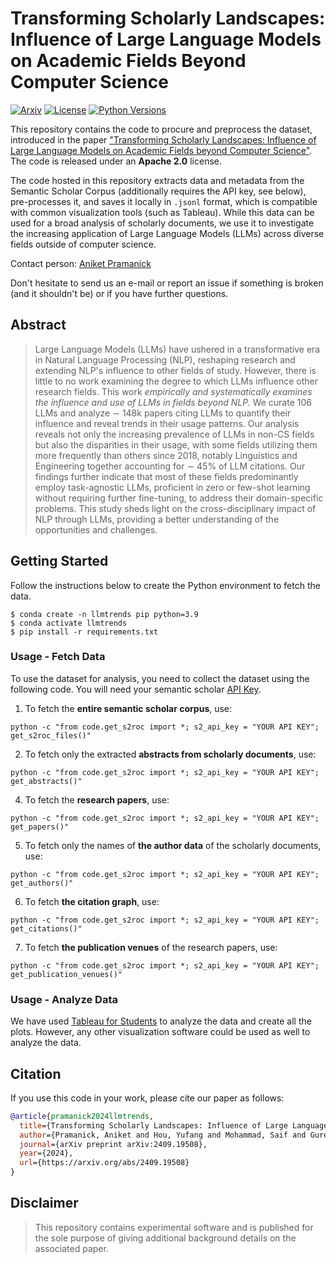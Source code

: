# Transforming Scholarly Landscapes: Influence of Large Language Models on Academic Fields Beyond Computer Science

[![Arxiv](https://img.shields.io/badge/Arxiv-2409.19508-red?style=flat&logo=arxiv&logoColor=white)](https://arxiv.org/abs/2409.19508)
[![License](https://img.shields.io/github/license/UKPLab/ukp-project-template)](https://opensource.org/licenses/Apache-2.0)
[![Python Versions](https://img.shields.io/badge/Python-3.9-blue.svg?style=flat&logo=python&logoColor=white)](https://www.python.org/)

This repository contains the code to procure and preprocess the dataset, introduced in the paper ["Transforming Scholarly Landscapes: Influence of Large Language Models on Academic Fields beyond Computer Science"](https://arxiv.org/abs/2409.19508). The code is released under an **Apache 2.0** license.

The code hosted in this repository extracts data and metadata from the Semantic Scholar Corpus (additionally requires the API key, see below), pre-processes it, and saves it locally in `.jsonl` format, which is compatible with common visualization tools (such as Tableau). While this data can be used for a broad analysis of scholarly documents, we use it to investigate the increasing application of Large Language Models (LLMs) across diverse fields outside of computer science.

Contact person: [Aniket Pramanick](mailto:aniket.pramanick@tu-darmstadt.de) 

Don't hesitate to send us an e-mail or report an issue if something is broken (and it shouldn't be) or if you have further questions. 

## Abstract

> Large Language Models (LLMs) have ushered in a transformative era in Natural Language Processing (NLP), reshaping research and extending NLP's influence to other fields of study. However, there is little to no work examining the degree to which LLMs influence other research fields. This work _empirically and systematically examines the influence and use of LLMs in fields beyond NLP._ We curate $106$ LLMs and analyze $\sim$ 148k papers citing LLMs to quantify their influence and reveal trends in their usage patterns. Our analysis reveals not only the increasing prevalence of LLMs in non-CS fields but also the disparities in their usage, with some fields utilizing them more frequently than others since 2018, notably Linguistics and Engineering together accounting for $\sim$ 45\% of LLM citations. Our findings further indicate that most of these fields predominantly employ task-agnostic LLMs, proficient in zero or few-shot learning without requiring further fine-tuning, to address their domain-specific problems. This study sheds light on the cross-disciplinary impact of NLP through LLMs, providing a better understanding of the opportunities and challenges.


## Getting Started

Follow the instructions below to create the Python environment to fetch the data. 

```
$ conda create -n llmtrends pip python=3.9 
$ conda activate llmtrends
$ pip install -r requirements.txt
```

### Usage - Fetch Data

To use the dataset for analysis, you need to collect the dataset using the following code. You will need your semantic scholar [API Key](https://github.com/allenai/s2orc).

1. To fetch the __entire semantic scholar corpus__, use:

```
python -c "from code.get_s2roc import *; s2_api_key = "YOUR API KEY"; get_s2roc_files()" 

```
2. To fetch only the extracted __abstracts from scholarly documents__, use:
```
python -c "from code.get_s2roc import *; s2_api_key = "YOUR API KEY"; get_abstracts()"

```
4. To fetch the __research papers__, use:
```
python -c "from code.get_s2roc import *; s2_api_key = "YOUR API KEY"; get_papers()"

```
5. To fetch only the names of __the author data__ of the scholarly documents, use:
```
python -c "from code.get_s2roc import *; s2_api_key = "YOUR API KEY"; get_authors()"

```
6. To fetch __the citation graph__, use:
```
python -c "from code.get_s2roc import *; s2_api_key = "YOUR API KEY"; get_citations()" 

```
7. To fetch __the publication venues__ of the research papers, use:
```
python -c "from code.get_s2roc import *; s2_api_key = "YOUR API KEY"; get_publication_venues()" 

```

### Usage - Analyze Data

We have used [Tableau for Students](https://www.tableau.com/academic/students) to analyze the data and create all the plots. However, any other visualization software could be used as well to analyze the data. 

## Citation

If you use this code in your work, please cite our paper as follows:

```bibtex 
@article{pramanick2024llmtrends,
  title={Transforming Scholarly Landscapes: Influence of Large Language Models on Academic Fields beyond Computer Science},
  author={Pramanick, Aniket and Hou, Yufang and Mohammad, Saif and Gurevych, Iryna},
  journal={arXiv preprint arXiv:2409.19508},
  year={2024},
  url={https://arxiv.org/abs/2409.19508}
}
```


## Disclaimer

> This repository contains experimental software and is published for the sole purpose of giving additional background details on the associated paper.
